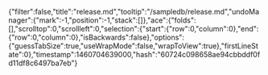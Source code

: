 {"filter":false,"title":"release.md","tooltip":"/sampledb/release.md","undoManager":{"mark":-1,"position":-1,"stack":[]},"ace":{"folds":[],"scrolltop":0,"scrollleft":0,"selection":{"start":{"row":0,"column":0},"end":{"row":0,"column":0},"isBackwards":false},"options":{"guessTabSize":true,"useWrapMode":false,"wrapToView":true},"firstLineState":0},"timestamp":1460704639000,"hash":"60724c098658ae94cbbddf0fd11df8c6497ba7eb"}